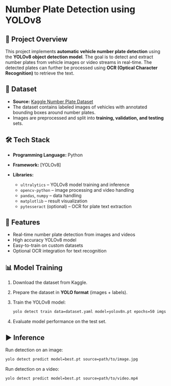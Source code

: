# Number Plate Detection using YOLOv8

## 📌 Project Overview

This project implements **automatic vehicle number plate detection** using the **YOLOv8 object detection model**. The goal is to detect and extract number plates from vehicle images or video streams in real-time. The detected plates can further be processed using **OCR (Optical Character Recognition)** to retrieve the text.

## 📂 Dataset

* **Source:** [Kaggle Number Plate Dataset](https://www.kaggle.com/)
* The dataset contains labeled images of vehicles with annotated bounding boxes around number plates.
* Images are preprocessed and split into **training, validation, and testing** sets.

## 🛠️ Tech Stack

* **Programming Language:** Python
* **Framework:** [YOLOv8] 
* **Libraries:**

  * `ultralytics` – YOLOv8 model training and inference
  * `opencv-python` – image processing and video handling
  * `pandas`, `numpy` – data handling
  * `matplotlib` – result visualization
  * `pytesseract` (optional) – OCR for plate text extraction

## 🚀 Features

* Real-time number plate detection from images and videos
* High accuracy YOLOv8 model
* Easy-to-train on custom datasets
* Optional OCR integration for text recognition

## 📊 Model Training

1. Download the dataset from Kaggle.
2. Prepare the dataset in **YOLO format** (images + labels).
3. Train the YOLOv8 model:

   ```bash
   yolo detect train data=dataset.yaml model=yolov8n.pt epochs=50 imgsz=640
   ```
4. Evaluate model performance on the test set.

## ▶️ Inference

Run detection on an image:

```bash
yolo detect predict model=best.pt source=path/to/image.jpg
```

Run detection on a video:

```bash
yolo detect predict model=best.pt source=path/to/video.mp4
```
 
